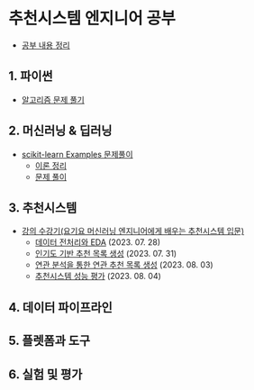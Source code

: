 # 추천시스템 엔지니어 공부
- [공부 내용 정리](https://ahnmunju.notion.site/ec5b6536ade243e9b7f2e014a126012d?pvs=4)

## 1. 파이썬
- [알고리즘 문제 풀기](./python/)

## 2. 머신러닝 & 딥러닝
- [scikit-learn Examples 문제풀이](https://scikit-learn.org/stable/auto_examples/index.html)
    - [이론 정리](https://ahnmunju.notion.site/scikit-learn-422a357c4ef644f9939718e817c259d9?pvs=4)
    - [문제 풀이](./scikit-learn-example/)

## 3. 추천시스템
- [강의 수강기(요기요 머신러닝 엔지니어에게 배우는 추천시스템 입문)](./class101/)
    - [데이터 전처리와 EDA](./class101/230728_MovieLens_데이터_전처리_및_EDA.ipynb) (2023. 07. 28)
    - [인기도 기반 추천 목록 생성](./class101/230728-31_인기도%20기반%20추천%20목록%20생성.ipynb) (2023. 07. 31)
    - [연관 분석을 통한 연관 추천 목록 생성](./class101/230803_연관%20분석을%20통한%20연관%20추천%20목록%20생성.ipynb) (2023. 08. 03)
    - [추천시스템 성능 평가](./class101/230804_추천시스템_성능_평가.ipynb) (2023. 08. 04)

## 4. 데이터 파이프라인

## 5. 플렛폼과 도구

## 6. 실험 및 평가